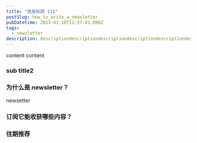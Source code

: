 ```yaml
---
title: "我是标题 111"
postSlug: how_to_write_a_newsletter
pubDatetime: 2023-01-10T12:57:01.000Z
tags:
  - newsletter
description: descriptiondescriptiondescriptiondescriptiondescriptiondescription.
---
```


content content 

### sub title2



### 为什么是 newsletter？

newsetter
### 订阅它能收获哪些内容？


### 往期推荐

